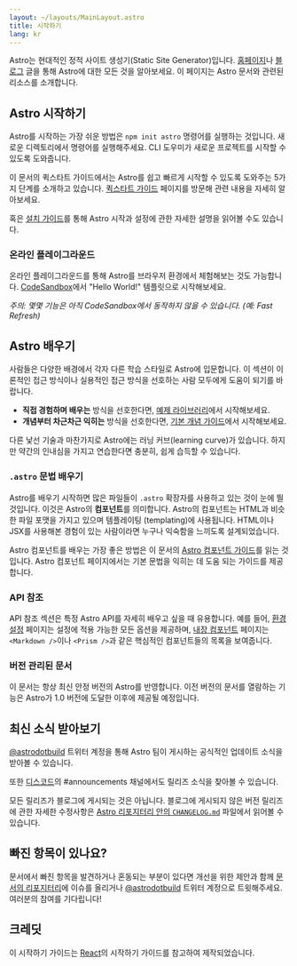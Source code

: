 ```yaml
---
layout: ~/layouts/MainLayout.astro
title: 시작하기
lang: kr
---
```


Astro는 현대적인 정적 사이트 생성기(Static Site Generator)입니다. [홈페이지](https://astro.build/)나 [블로그](https://astro.build/blog/introducing-astro) 글을 통해 Astro에 대한 모든 것을 알아보세요. 이 페이지는 Astro 문서와 관련된 리소스를 소개합니다.

## Astro 시작하기

Astro를 시작하는 가장 쉬운 방법은 `npm init astro` 명령어를 실행하는 것입니다. 새로운 디렉토리에서 명령어를 실행해주세요. CLI 도우미가 새로운 프로젝트를 시작할 수 있도록 도와줍니다.

이 문서의 퀵스타트 가이드에서는 Astro를 쉽고 빠르게 시작할 수 있도록 도와주는 5가지 단계를 소개하고 있습니다. [퀵스타트 가이드](quick-start) 페이지를 방문해 관련 내용을 자세히 알아보세요.

혹은 [설치 가이드](/installation)를 통해 Astro 시작과 설정에 관한 자세한 설명을 읽어볼 수도 있습니다.

### 온라인 플레이그라운드

온라인 플레이그라운드를 통해 Astro를 브라우저 환경에서 체험해보는 것도 가능합니다. [CodeSandbox](https://codesandbox.io/s/astro-template-hugb3)에서 "Hello World!" 템플릿으로 시작해보세요.

_주의: 몇몇 기능은 아직 CodeSandbox에서 동작하지 않을 수 있습니다. (예: Fast Refresh)_

## Astro 배우기

사람들은 다양한 배경에서 각자 다른 학습 스타일로 Astro에 입문합니다. 이 섹션이 이론적인 접근 방식이나 실용적인 접근 방식을 선호하는 사람 모두에게 도움이 되기를 바랍니다.

- **직접 경험하며 배우는** 방식을 선호한다면, [예제 라이브러리](https://github.com/snowpackjs/astro/tree/main/examples)에서 시작해보세요.
- **개념부터 차근차근 익히는** 방식을 선호한다면, [기본 개념 가이드](/core-concepts/project-structure)에서 시작해보세요.

다른 낯선 기술과 마찬가지로 Astro에는 러닝 커브(learning curve)가 있습니다. 하지만 약간의 인내심을 가지고 연습한다면 충분히, 쉽게 습득할 수 있습니다.

### `.astro` 문법 배우기

Astro를 배우기 시작하면 많은 파일들이 `.astro` 확장자를 사용하고 있는 것이 눈에 띌 것입니다. 이것은 Astro의 **컴포넌트**를 의미합니다. Astro의 컴포넌트는 HTML과 비슷한 파일 포맷을 가지고 있으며 템플레이팅 (templating)에 사용됩니다. HTML이나 JSX를 사용해본 경험이 있는 사람이라면 누구나 익숙함을 느끼도록 설계되었습니다.

Astro 컴포넌트를 배우는 가장 좋은 방법은 이 문서의 [Astro 컴포넌트 가이드](/core-concepts/astro-components)를 읽는 것입니다. Astro 컴포넌트 페이지에서는 기본 문법을 익히는 데 도움 되는 가이드를 제공합니다.

### API 참조

API 참조 섹션은 특정 Astro API를 자세히 배우고 싶을 때 유용합니다. 예를 들어, [환경 설정](/reference/configuration-reference) 페이지는 설정에 적용 가능한 모든 옵션을 제공하며, [내장 컴포넌트](/reference/builtin-components) 페이지는 `<Markdown />`이나 `<Prism />`과 같은 핵심적인 컴포넌트들의 목록을 보여줍니다.

### 버전 관리된 문서

이 문서는 항상 최신 안정 버전의 Astro를 반영합니다. 이전 버전의 문서를 열람하는 기능은 Astro가 1.0 버전에 도달한 이후에 제공될 예정입니다.

## 최신 소식 받아보기

[@astrodotbuild](https://twitter.com/astrodotbuild) 트위터 계정을 통해 Astro 팀이 게시하는 공식적인 업데이트 소식을 받아볼 수 있습니다.

또한 [디스코드](https://astro.build/chat)의 #announcements 채널에서도 릴리즈 소식을 찾아볼 수 있습니다.

모든 릴리즈가 블로그에 게시되는 것은 아닙니다. 블로그에 게시되지 않은 버전 릴리즈에 관한 자세한 수정사항은 [Astro 리포지터리 안의 `CHANGELOG.md`](https://github.com/snowpackjs/astro/blob/main/packages/astro/CHANGELOG.md) 파일에서 읽어볼 수 있습니다.

## 빠진 항목이 있나요?

문서에서 빠진 항목을 발견하거나 혼동되는 부분이 있다면 개선을 위한 제안과 함께 [문서의 리포지터리](https://github.com/snowpackjs/astro/issues/new/choose)에 이슈를 올리거나 [@astrodotbuild](https://twitter.com/astrodotbuild) 트위터 계정으로 트윗해주세요. 여러분의 참여를 기다립니다!

## 크레딧

이 시작하기 가이드는 [React](https://reactjs.org/)의 시작하기 가이드를 참고하여 제작되었습니다.
